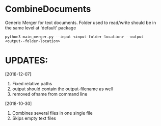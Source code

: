# CombineDocuments
Generic Merger for text documents.
Folder used to read/write should be in the same level at 'default' package

	python3 main_merger.py --input <input-folder-location> --output <output--folder-location>

UPDATES:
==========
[2018-12-07]
1. Fixed relative paths
2. output should contain the output-filename as well
3. removed ofname from command line

[2018-10-30]
1. Combines several files in one single file
2. Skips empty text files